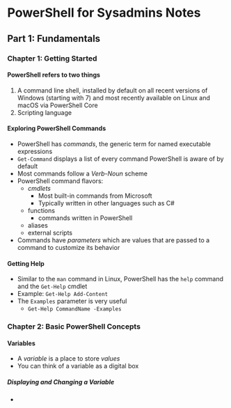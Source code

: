 # PowerShell for Sysadmins Notes

## Part 1: Fundamentals

### Chapter 1: Getting Started

#### PowerShell refers to two things

1. A command line shell, installed by default on all recent versions of Windows (starting with 7) and most recently available on Linux and macOS via PowerShell Core
2. Scripting language

#### Exploring PowerShell Commands

- PowerShell has *commands*, the generic term for named executable expressions
- `Get-Command` displays a list of every command PowerShell is aware of by default
- Most commands follow a *Verb*-*Noun* scheme
- PowerShell command flavors:
  - *cmdlets*
    - Most built-in commands from Microsoft
    - Typically written in other languages such as C#
  - functions
    - commands written in PowerShell
  - aliases
  - external scripts
- Commands have *parameters* which are values that are passed to a command to customize its behavior

#### Getting Help

- Similar to the `man` command in Linux, PowerShell has the `help` command and the `Get-Help` cmdlet
- Example: `Get-Help Add-Content`
- The `Examples` parameter is very useful
  - `Get-Help CommandName -Examples`

### Chapter 2: Basic PowerShell Concepts

#### Variables

- A *variable* is a place to store *values*
- You can think of a variable as a digital box

##### Displaying and Changing a Variable

- 
